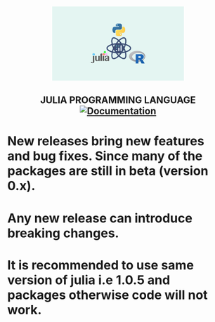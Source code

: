 <div align="center">
    <img src="https://github.com/keshav340/Julia-Programming-language/blob/main/materials/julia.png"  width="300">
</div>

<h2 align="center">JULIA PROGRAMMING LANGUAGE
 
 
 
 </a>
  <a href="https://docs.julialang.org/en/v1/">
    <img src="https://img.shields.io/badge/docs-stable-blue.svg"
         alt="Documentation">
  </a>
    
# New releases bring new features and bug fixes.  Since many of the packages are still in beta (version 0.x).
# Any new release can introduce breaking changes.
# It is recommended to use same version  of julia   i.e  1.0.5  and packages otherwise code will not work.
